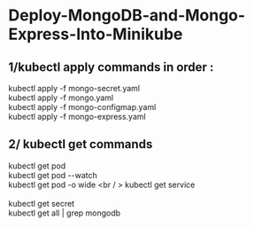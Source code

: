 # Deploy-MongoDB-and-Mongo-Express-Into-Minikube

## 1/kubectl apply commands in order :  <br /> 

kubectl apply -f mongo-secret.yaml  <br /> 
kubectl apply -f mongo.yaml  <br /> 
kubectl apply -f mongo-configmap.yaml  <br /> 
kubectl apply -f mongo-express.yaml  <br /> 

## 2/ kubectl get commands

kubectl get pod <br /> 
kubectl get pod --watch <br /> 
kubectl get pod -o wide <br / > 
kubectl get service <br />  
kubectl get secret <br /> 
kubectl get all | grep mongodb  <br /> 
